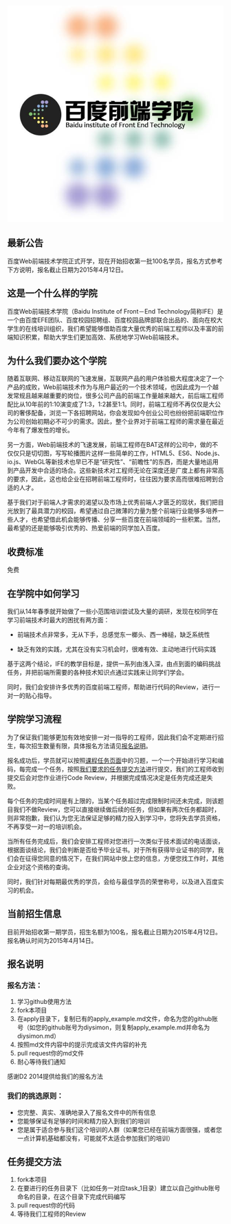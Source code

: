![百度Web前端技术学院](asset/github.jpg)

## 最新公告

百度Web前端技术学院正式开学，现在开始招收第一批100名学员，报名方式参考下方说明，报名截止日期为2015年4月12日。

## 这是一个什么样的学院

百度Web前端技术学院（Baidu Institute of Front－End Technology简称IFE）是一个由百度EFE团队、百度校园招聘组、百度校园品牌部联合出品的、面向在校大学生的在线培训组织，我们希望能够借助百度大量优秀的前端工程师以及丰富的前端知识积累，帮助大学生们更加高效、系统地学习Web前端技术。

## 为什么我们要办这个学院

随着互联网、移动互联网的飞速发展，互联网产品的用户体验极大程度决定了一个产品的成败，Web前端技术作为与用户最近的一个技术领域，也因此成为一个越发常规且越来越重要的岗位，很多公司产品的前端工作量越来越大，前后端工程师配比从10年前的1:10演变成了1:3，1:2甚至1:1。同时，前端工程师不再仅仅是大公司的奢侈配备，浏览一下各招聘网站，你会发现如今创业公司也纷纷把前端职位作为公司创始初期必不可少的需求。因此，整个业界对于前端工程师的需求量在最近今年有了爆发性的增长。

另一方面，Web前端技术的飞速发展，前端工程师在BAT这样的公司中，做的不仅仅只是切切图，写写轮播图片这样一些简单的工作，HTML5、ES6、Node.js、io.js、WebGL等新技术也早已不是“研究性”、“前瞻性”的东西，而是大量地运用到产品开发中合适的场合。这些新技术对工程师无论在深度还是广度上都有非常高的要求，因此，这也给企业在招聘前端工程师时，往往因为要求高而很难招聘到合适的人才。

基于我们对于前端人才需求的渴望以及市场上优秀前端人才匮乏的现状，我们把目光放到了最具潜力的校园，希望通过自己微薄的力量为整个前端行业能够多培养一些人才，也希望借此机会能够传播、分享一些百度在前端领域的一些积累。当然，最希望的还是能够吸引优秀的、热爱前端的同学加入百度。

## 收费标准

免费

## 在学院中如何学习

我们从14年春季就开始做了一些小范围培训尝试及大量的调研，发现在校同学在学习前端技术时最大的困扰有两方面：

* 前端技术点非常多，无从下手，总感觉东一榔头、西一棒槌，缺乏系统性

* 缺乏有效的实践，尤其在没有实习机会时，很难有效、主动地进行代码实践

基于这两个结论，IFE的教学目标是，提供一系列由浅入深，由点到面的编码挑战任务，并把前端所需要的各种技术知识点通过实践来让同学们学会。

同时，我们会安排许多优秀的百度前端工程师，帮助进行代码的Review，进行一对一的贴心指导。

## 学院学习流程

为了保证我们能够更加有效地安排一对一指导的工程师，因此我们会不定期进行招生，每次招生数量有限，具体报名方法请见[报名说明](http://)。

报名成功后，学员就可以按照[课程任务页面](http://)中的习题，一个一个开始进行学习和编码，每完成一个任务，按照[我们要求的任务提交方法](http://)进行提交，我们的工程师收到提交后会对您作业进行Code Review，并根据完成情况决定是任务完成还是失败。

每个任务的完成时间是有上限的，当某个任务超过完成限制时间还未完成，则该题目我们不做Review，您可以直接继续做后续的任务，但如果有两次任务都超时，则非常抱歉，我们认为您无法保证足够的精力投入到学习中，您将失去学员资格，不再享受一对一的培训机会。

当所有任务完成后，我们会安排工程师对您进行一次类似于技术面试的电话面谈，根据面谈结论，我们会判断是否给予毕业证书。对于所有获得毕业证书的同学，我们会在征得您同意的情况下，在我们网站中放上您的信息，方便您找工作时，其他企业对这个资格的查询。

同时，我们针对每期最优秀的学员，会给与最佳学员的荣誉称号，以及进入百度实习的机会。

## 当前招生信息

目前开始招收第一期学员，招生名额为100名，报名截止日期为2015年4月12日。报名确认时间为2015年4月14日。

## 报名说明

### 报名方法：

1. 学习github使用方法
2. fork本项目
3. 在apply目录下，复制已有的apply_example.md文件，命名为您的github账号（如您的github账号为diysimon，则复制apply_example.md并命名为diysimon.md）
4. 按照md文件内容中的提示完成该文件内容的补充
5. pull request你的md文件
6. 耐心等待我们通知

感谢D2 2014提供给我们的报名方法

### 我们的挑选原则：

* 您完整、真实、准确地录入了报名文件中的所有信息
* 您能够保证有足够的时间和精力投入到我们的培训
* 您是属于适合参与我们这个培训的人群（如果您已经在前端方面很强，或者您一点计算机基础都没有，可能就不太适合参加我们的培训）

## 任务提交方法

1. fork本项目
2. 在要进行的任务目录下（比如任务一对应task_1目录）建立以自己github账号命名的目录，在这个目录下完成代码编写
3. pull request你的代码
4. 等待我们工程师的Review